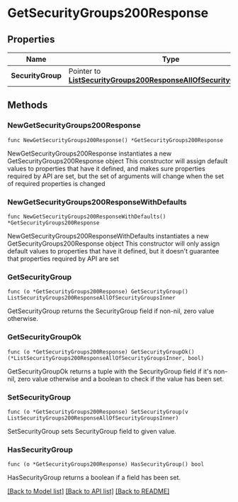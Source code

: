 # GetSecurityGroups200Response

## Properties

Name | Type | Description | Notes
------------ | ------------- | ------------- | -------------
**SecurityGroup** | Pointer to [**ListSecurityGroups200ResponseAllOfSecurityGroupsInner**](ListSecurityGroups200ResponseAllOfSecurityGroupsInner.md) |  | [optional] 

## Methods

### NewGetSecurityGroups200Response

`func NewGetSecurityGroups200Response() *GetSecurityGroups200Response`

NewGetSecurityGroups200Response instantiates a new GetSecurityGroups200Response object
This constructor will assign default values to properties that have it defined,
and makes sure properties required by API are set, but the set of arguments
will change when the set of required properties is changed

### NewGetSecurityGroups200ResponseWithDefaults

`func NewGetSecurityGroups200ResponseWithDefaults() *GetSecurityGroups200Response`

NewGetSecurityGroups200ResponseWithDefaults instantiates a new GetSecurityGroups200Response object
This constructor will only assign default values to properties that have it defined,
but it doesn't guarantee that properties required by API are set

### GetSecurityGroup

`func (o *GetSecurityGroups200Response) GetSecurityGroup() ListSecurityGroups200ResponseAllOfSecurityGroupsInner`

GetSecurityGroup returns the SecurityGroup field if non-nil, zero value otherwise.

### GetSecurityGroupOk

`func (o *GetSecurityGroups200Response) GetSecurityGroupOk() (*ListSecurityGroups200ResponseAllOfSecurityGroupsInner, bool)`

GetSecurityGroupOk returns a tuple with the SecurityGroup field if it's non-nil, zero value otherwise
and a boolean to check if the value has been set.

### SetSecurityGroup

`func (o *GetSecurityGroups200Response) SetSecurityGroup(v ListSecurityGroups200ResponseAllOfSecurityGroupsInner)`

SetSecurityGroup sets SecurityGroup field to given value.

### HasSecurityGroup

`func (o *GetSecurityGroups200Response) HasSecurityGroup() bool`

HasSecurityGroup returns a boolean if a field has been set.


[[Back to Model list]](../README.md#documentation-for-models) [[Back to API list]](../README.md#documentation-for-api-endpoints) [[Back to README]](../README.md)


